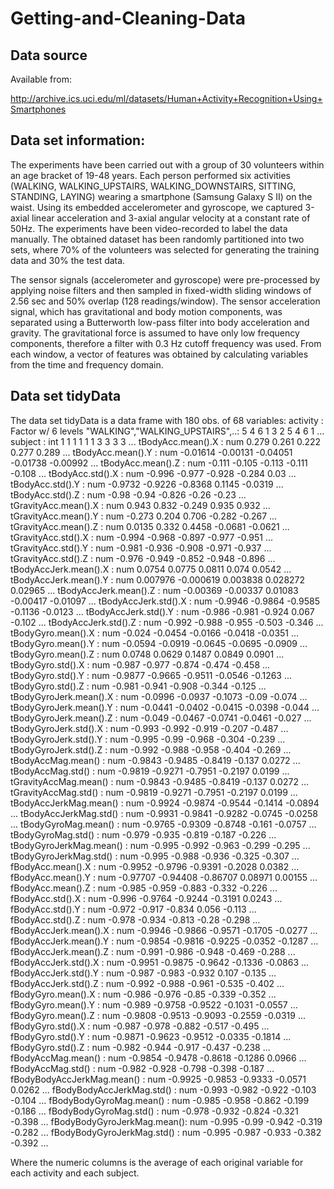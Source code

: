 # Getting-and-Cleaning-Data
## Data source

Available from:

http://archive.ics.uci.edu/ml/datasets/Human+Activity+Recognition+Using+Smartphones

## Data set information:

The experiments have been carried out with a group of 30 volunteers within an age bracket of 19-48 years. Each person performed six activities (WALKING, WALKING_UPSTAIRS, WALKING_DOWNSTAIRS, SITTING, STANDING, LAYING) wearing a smartphone (Samsung Galaxy S II) on the waist. Using its embedded accelerometer and gyroscope, we captured 3-axial linear acceleration and 3-axial angular velocity at a constant rate of 50Hz. The experiments have been video-recorded to label the data manually. The obtained dataset has been randomly partitioned into two sets, where 70% of the volunteers was selected for generating the training data and 30% the test data. 

The sensor signals (accelerometer and gyroscope) were pre-processed by applying noise filters and then sampled in fixed-width sliding windows of 2.56 sec and 50% overlap (128 readings/window). The sensor acceleration signal, which has gravitational and body motion components, was separated using a Butterworth low-pass filter into body acceleration and gravity. The gravitational force is assumed to have only low frequency components, therefore a filter with 0.3 Hz cutoff frequency was used. From each window, a vector of features was obtained by calculating variables from the time and frequency domain.

## Data set tidyData
The data set tidyData is a data frame with 180 obs. of 68 variables:
 activity                   : Factor w/ 6 levels "WALKING","WALKING_UPSTAIRS",..: 5 4 6 1 3 2 5 4 6 1 ...
 subject                    : int  1 1 1 1 1 1 3 3 3 3 ...
 tBodyAcc.mean().X          : num  0.279 0.261 0.222 0.277 0.289 ...
 tBodyAcc.mean().Y          : num  -0.01614 -0.00131 -0.04051 -0.01738 -0.00992 ...
 tBodyAcc.mean().Z          : num  -0.111 -0.105 -0.113 -0.111 -0.108 ...
 tBodyAcc.std().X           : num  -0.996 -0.977 -0.928 -0.284 0.03 ...
 tBodyAcc.std().Y           : num  -0.9732 -0.9226 -0.8368 0.1145 -0.0319 ...
 tBodyAcc.std().Z           : num  -0.98 -0.94 -0.826 -0.26 -0.23 ...
 tGravityAcc.mean().X       : num  0.943 0.832 -0.249 0.935 0.932 ...
 tGravityAcc.mean().Y       : num  -0.273 0.204 0.706 -0.282 -0.267 ...
 tGravityAcc.mean().Z       : num  0.0135 0.332 0.4458 -0.0681 -0.0621 ...
 tGravityAcc.std().X        : num  -0.994 -0.968 -0.897 -0.977 -0.951 ...
 tGravityAcc.std().Y        : num  -0.981 -0.936 -0.908 -0.971 -0.937 ...
 tGravityAcc.std().Z        : num  -0.976 -0.949 -0.852 -0.948 -0.896 ...
 tBodyAccJerk.mean().X      : num  0.0754 0.0775 0.0811 0.074 0.0542 ...
 tBodyAccJerk.mean().Y      : num  0.007976 -0.000619 0.003838 0.028272 0.02965 ...
 tBodyAccJerk.mean().Z      : num  -0.00369 -0.00337 0.01083 -0.00417 -0.01097 ...
 tBodyAccJerk.std().X       : num  -0.9946 -0.9864 -0.9585 -0.1136 -0.0123 ...
 tBodyAccJerk.std().Y       : num  -0.986 -0.981 -0.924 0.067 -0.102 ...
 tBodyAccJerk.std().Z       : num  -0.992 -0.988 -0.955 -0.503 -0.346 ...
 tBodyGyro.mean().X         : num  -0.024 -0.0454 -0.0166 -0.0418 -0.0351 ...
 tBodyGyro.mean().Y         : num  -0.0594 -0.0919 -0.0645 -0.0695 -0.0909 ...
 tBodyGyro.mean().Z         : num  0.0748 0.0629 0.1487 0.0849 0.0901 ...
 tBodyGyro.std().X          : num  -0.987 -0.977 -0.874 -0.474 -0.458 ...
 tBodyGyro.std().Y          : num  -0.9877 -0.9665 -0.9511 -0.0546 -0.1263 ...
 tBodyGyro.std().Z          : num  -0.981 -0.941 -0.908 -0.344 -0.125 ...
 tBodyGyroJerk.mean().X     : num  -0.0996 -0.0937 -0.1073 -0.09 -0.074 ...
 tBodyGyroJerk.mean().Y     : num  -0.0441 -0.0402 -0.0415 -0.0398 -0.044 ...
 tBodyGyroJerk.mean().Z     : num  -0.049 -0.0467 -0.0741 -0.0461 -0.027 ...
 tBodyGyroJerk.std().X      : num  -0.993 -0.992 -0.919 -0.207 -0.487 ...
 tBodyGyroJerk.std().Y      : num  -0.995 -0.99 -0.968 -0.304 -0.239 ...
 tBodyGyroJerk.std().Z      : num  -0.992 -0.988 -0.958 -0.404 -0.269 ...
 tBodyAccMag.mean()         : num  -0.9843 -0.9485 -0.8419 -0.137 0.0272 ...
 tBodyAccMag.std()          : num  -0.9819 -0.9271 -0.7951 -0.2197 0.0199 ...
 tGravityAccMag.mean()      : num  -0.9843 -0.9485 -0.8419 -0.137 0.0272 ...
 tGravityAccMag.std()       : num  -0.9819 -0.9271 -0.7951 -0.2197 0.0199 ...
 tBodyAccJerkMag.mean()     : num  -0.9924 -0.9874 -0.9544 -0.1414 -0.0894 ...
 tBodyAccJerkMag.std()      : num  -0.9931 -0.9841 -0.9282 -0.0745 -0.0258 ...
 tBodyGyroMag.mean()        : num  -0.9765 -0.9309 -0.8748 -0.161 -0.0757 ...
 tBodyGyroMag.std()         : num  -0.979 -0.935 -0.819 -0.187 -0.226 ...
 tBodyGyroJerkMag.mean()    : num  -0.995 -0.992 -0.963 -0.299 -0.295 ...
 tBodyGyroJerkMag.std()     : num  -0.995 -0.988 -0.936 -0.325 -0.307 ...
 fBodyAcc.mean().X          : num  -0.9952 -0.9796 -0.9391 -0.2028 0.0382 ...
 fBodyAcc.mean().Y          : num  -0.97707 -0.94408 -0.86707 0.08971 0.00155 ...
 fBodyAcc.mean().Z          : num  -0.985 -0.959 -0.883 -0.332 -0.226 ...
 fBodyAcc.std().X           : num  -0.996 -0.9764 -0.9244 -0.3191 0.0243 ...
 fBodyAcc.std().Y           : num  -0.972 -0.917 -0.834 0.056 -0.113 ...
 fBodyAcc.std().Z           : num  -0.978 -0.934 -0.813 -0.28 -0.298 ...
 fBodyAccJerk.mean().X      : num  -0.9946 -0.9866 -0.9571 -0.1705 -0.0277 ...
 fBodyAccJerk.mean().Y      : num  -0.9854 -0.9816 -0.9225 -0.0352 -0.1287 ...
 fBodyAccJerk.mean().Z      : num  -0.991 -0.986 -0.948 -0.469 -0.288 ...
 fBodyAccJerk.std().X       : num  -0.9951 -0.9875 -0.9642 -0.1336 -0.0863 ...
 fBodyAccJerk.std().Y       : num  -0.987 -0.983 -0.932 0.107 -0.135 ...
 fBodyAccJerk.std().Z       : num  -0.992 -0.988 -0.961 -0.535 -0.402 ...
 fBodyGyro.mean().X         : num  -0.986 -0.976 -0.85 -0.339 -0.352 ...
 fBodyGyro.mean().Y         : num  -0.989 -0.9758 -0.9522 -0.1031 -0.0557 ...
 fBodyGyro.mean().Z         : num  -0.9808 -0.9513 -0.9093 -0.2559 -0.0319 ...
 fBodyGyro.std().X          : num  -0.987 -0.978 -0.882 -0.517 -0.495 ...
 fBodyGyro.std().Y          : num  -0.9871 -0.9623 -0.9512 -0.0335 -0.1814 ...
 fBodyGyro.std().Z          : num  -0.982 -0.944 -0.917 -0.437 -0.238 ...
 fBodyAccMag.mean()         : num  -0.9854 -0.9478 -0.8618 -0.1286 0.0966 ...
 fBodyAccMag.std()          : num  -0.982 -0.928 -0.798 -0.398 -0.187 ...
 fBodyBodyAccJerkMag.mean() : num  -0.9925 -0.9853 -0.9333 -0.0571 0.0262 ...
 fBodyBodyAccJerkMag.std()  : num  -0.993 -0.982 -0.922 -0.103 -0.104 ...
 fBodyBodyGyroMag.mean()    : num  -0.985 -0.958 -0.862 -0.199 -0.186 ...
 fBodyBodyGyroMag.std()     : num  -0.978 -0.932 -0.824 -0.321 -0.398 ...
 fBodyBodyGyroJerkMag.mean(): num  -0.995 -0.99 -0.942 -0.319 -0.282 ...
 fBodyBodyGyroJerkMag.std() : num  -0.995 -0.987 -0.933 -0.382 -0.392 ...
 
Where the numeric columns is the average of each original variable for each activity and each subject.         
